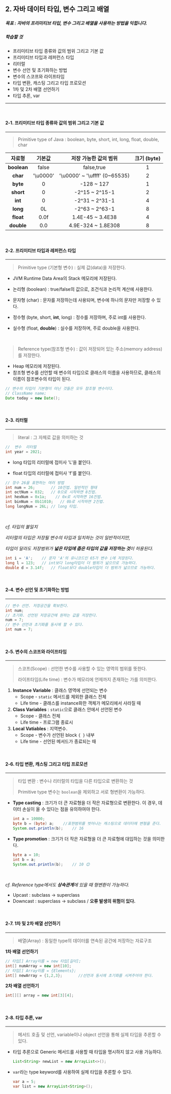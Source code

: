 ## 2. 자바 데이터 타입, 변수 그리고 배열

##### 목표 : 자바의 프리미티브 타입, 변수 그리고 배열을 사용하는 방법을 익힙니다.

##### 학습할 것

- 프리미티브 타입 종류와 값의 범위 그리고 기본 값
- 프리미티브 타입과 레퍼런스 타입
- 리터럴
- 변수 선언 및 초기화하는 방법
- 변수의 스코프와 라이프타임
- 타입 변환, 캐스팅 그리고 타입 프로모션
- 1차 및 2차 배열 선언하기
- 타입 추론, var

---

</br>

#### 2-1. 프리미티브 타입 종류와 값의 범위 그리고 기본 값

---

> Primitive type of Java : boolean, byte, short, int, long, float, double, char

|   자료형    |  기본값  |     저장 가능한 값의 범위     | 크기 (byte) |
| :---------: | :------: | :---------------------------: | :---------: |
| **boolean** |  false   |          false,true           |      1      |
|  **char**   | '\u0000' | '\u0000' ~ '\uffff' (0~65535) |      2      |
|  **byte**   |    0     |          -128 ~ 127           |      1      |
|  **short**  |    0     |        -2^15 ~ 2^15-1         |      2      |
|   **int**   |    0     |       -2^31  ~  2^31-1        |      4      |
|  **long**   |    0L    |       -2^63  ~  2^63-1        |      8      |
|  **float**  |   0.0f   |       1.4E-45 ~ 3.4E38        |      4      |
| **double**  |   0.0    |      4.9E-324 ~ 1.8E308       |      8      |

</br>

#### 2-2. 프리미티브 타입과 레퍼런스 타입

---

> Primitive type (기본형 변수) : 실제 값(data)을 저장한다.

- JVM Runtime Data Area의 Stack 메모리에 저장된다.

- 논리형 (boolean) : true/false의 값으로, 조건식과 논리적 계산에 사용한다.

- 문자형 (char) : 문자를 저장하는데 사용되며, 변수에 하나의 문자만 저장할 수 있다.

- 정수형 (byte, short, **int**, long) : 정수를 저장하며, 주로 int를 사용한다.

- 실수형 (float, **double**) : 실수를 저장하며, 주로 double을 사용한다.

</br>

> Reference type(참조형 변수) : 값이 저장되어 있는 주소(memory address)를 저장한다.

- Heap 메모리에 저장된다.
- 참조형 변수를 선언할 때 변수의 타입으로 클래스의 이름을 사용하므로, 클래스의 이름이 참조변수의 타입이 된다.

```java
// 변수의 타입이 기본형이 아닌 것들은 모두 참조형 변수이다.
// ClassName name;
Date today = new Date();
```

</br>

#### 2-3. 리터럴

---

> literal : 그 자체로 값을 의미하는 것

```java
//  변수  리터럴 
int year = 2021;
```

- long 타입의 리터럴에 접미사 'L'을 붙인다.

- float 타입의 리터럴에 접미사 'f'를 붙인다.

```java
// 정수 26을 표현하는 여러 방법
int num = 26;		// 10진법. 일반적인 형태
int octNum = 032;	// 0으로 시작하면 8진법.
int hexNum = 0x1a;    // 0x로 시작하면 16진법.
int binNum = 0b11010;	// 0b로 시작하면 2진법.
long longNum = 26L;	// long 타입.
```

</br>

*cf. 타입의 불일치*

*리터럴의 타입은 저장될 변수의 타입과 일치하는 것이 일반적이지만,*

*타입이 달라도 저장범위가 **넓은 타입에 좁은 타입의 값을 저장하는 것**이 허용된다.*

```java
int i = 'A';    // 문자 'A'의 유니코드인 65가 변수 i에 저장된다.
long l = 123;   // int보다 long타입이 더 범위가 넓으므로 가능하다.
double d = 3.14f;   // float보다 double타입이 더 범위가 넓으므로 가능하다.
```

</br>

#### 2-4. 변수 선언 및 초기화하는 방법

---

```java
// 변수 선언. 저장공간을 확보한다.
int num;
// 초기화. 선언된 저장공간에 원하는 값을 저장한다.
num = 7;
// 변수 선언과 초기화를 동시에 할 수 있다.
int num = 7;
```

</br>

#### 2-5. 변수의 스코프와 라이프타임

---

> 스코프(Scope) : 선언한 변수를 사용할 수 있는 영역의 범위를 뜻한다.
>
> 라이프타임(Life time) : 변수가 메모리에 언제까지 존재하는 가를 의미한다.

1. **Instance Variable** : 클래스 영역에 선언되는 변수
   - Scope - `static` 메서드를 제외한 클래스 전체
   - Life time - 클래스를 instance화한 객체가 메모리에서 사라질 때
2. **Class Variables** :  `static`으로 클래스 안에서 선언된 변수
   - Scope - 클래스 전체
   - Life time - 프로그램 종료시
3. **Local Vatiables** : 지역변수.
   - Scope - 변수가 선언된 block  `{ }` 내부
   - Life time - 선언된 메서드가 종료되는 때

</br>

#### 2-6. 타입 변환, 캐스팅 그리고 타입 프로모션

---

> 타입 변환 : 변수나 리터럴의 타입을 다른 타입으로 변환하는 것
>
> Primitive type 변수는 `boolean`을 제외하고 서로 형변환이 가능하다.

- **Type casting** : 크기가 더 큰 자료형을 더 작은 자료형으로 변환한다.
이 경우, 데이터 손실이 올 수 있다는 점을 유의하여야 한다.

  ``` java
  int a = 10000;
  byte b = (byte) a;	//표현범위를 벗어나는 캐스팅으로 데이터에 변형을 준다.
  System.out.println(b);	// 16
  ```

  

- **Type promotion** : 크기가 더 작은 자료형을 더 큰 자료형에 대입하는 것을 의미한다.

  ```java
  byte a = 10;
  int b = a;
  System.out.println(b);	// 10 😊
  ```

</br>

*cf. Reference type에서도 **상속관계**에 있을 때 형변환이 가능하다.*

- Upcast : subclass -> superclass
- Downcast : superclass -> subclass / **오류 발생의 위험이 있다.**


</br>

#### 2-7. 1차 및 2차 배열 선언하기

---

> 배열(Array) : 동일한 type의 데이터를 연속된 공간에 저장하는 자료구조

**1차 배열 선언하기**

```java
// 타입[] Array이름 = new 타입[길이];
int[] numArray = new int[10];
// 타입[] Array이름 = {Elements};
int[] newArray = {1,2,3};		//선언과 동시에 초기화를 시켜주어야 한다.
```

**2차 배열 선언하기**

```java
int[][] array = new int[3][4];
```

</br>

#### 2-8. 타입 추론, var

---

> 메서드 호출 및 선언, variable이나 object 선언을 통해 실제 타입을 추론할 수 있다.

- 타입 추론으로 Generic 메서드를 사용할 때 타입을 명시하지 않고 사용 가능하다.

  ```java
  List<String> newList = new ArrayList<>();
  ```

- `var`라는 type keyword를 사용하여 실제 타입을 추론할 수 있다.

  ```java
  var a = 5;
  var list = new ArrayList<String>();
  ```
